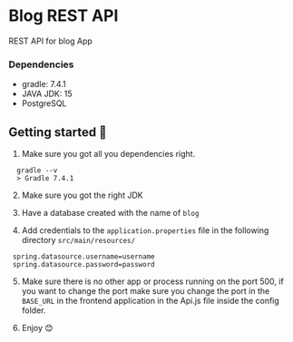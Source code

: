 # Blog REST API
REST API for blog App

### Dependencies
 - gradle: 7.4.1
 - JAVA JDK: 15
 - PostgreSQL
 
## Getting started :rocket:
1. Make sure you got all you dependencies right.
```console
  gradle --v
  > Gradle 7.4.1
```

2. Make sure you got the right JDK
  
3. Have a database created with the name of `blog`
4. Add credentials to the  `application.properties` file in the following directory `src/main/resources/`
```properties
 spring.datasource.username=username
 spring.datasource.password=password
```
5. Make sure there is no other app or process running on the port 500, if you want to change the port make sure you change the port
in the `BASE_URL` in the frontend application in the Api.js file inside the config folder.

6. Enjoy 😊
